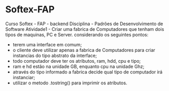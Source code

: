 # Softex-FAP
Curso Softex - FAP - backend
Disciplina - Padrões de Desenvolvimento de Software
Atividade1 - Criar uma fabrica de Computadores que tenham dois tipos de maquinas, PC e Server. considerando os seguintes pontos:
- terem uma interface em comum;
- o cliente deve utilizar apenas a fabrica de Computadores para criar instancias do tipo abstrato da interface;
- todo computador deve ter os atributos, ram, hdd, cpu e tipo;
- ram e hd estão na unidade GB, enquanto cpu na unidade Ghz;
- através do tipo informado a fabrica decide qual tipo de computador irá instanciar;
- utilizar o metodo .tostring() para imprimir os atributos.

